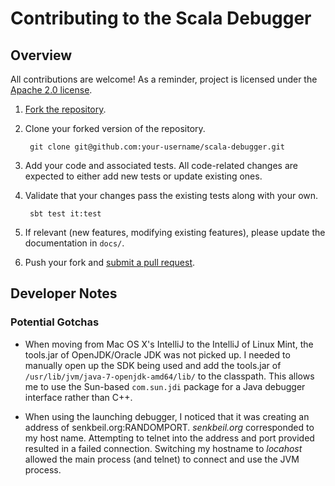 # Contributing to the Scala Debugger

## Overview

All contributions are welcome! As a reminder, project is licensed under the
[Apache 2.0 license][license].

1. [Fork the repository][fork].

2. Clone your forked version of the repository.

        git clone git@github.com:your-username/scala-debugger.git

3. Add your code and associated tests. All code-related changes are expected
   to either add new tests or update existing ones.

4. Validate that your changes pass the existing tests along with your own.

        sbt test it:test

5. If relevant (new features, modifying existing features), please update
   the documentation in `docs/`.

6. Push your fork and [submit a pull request][pull_request].

## Developer Notes

### Potential Gotchas

- When moving from Mac OS X's IntelliJ to the IntelliJ of Linux Mint, the
  tools.jar of OpenJDK/Oracle JDK was not picked up. I needed to manually open
  up the SDK being used and add the tools.jar of 
  `/usr/lib/jvm/java-7-openjdk-amd64/lib/` to the classpath. This allows me to
  use the Sun-based `com.sun.jdi` package for a Java debugger interface rather
  than C++.

- When using the launching debugger, I noticed that it was creating an address
  of senkbeil.org:RANDOMPORT. _senkbeil.org_ corresponded to my host name.
  Attempting to telnet into the address and port provided resulted in a failed
  connection. Switching my hostname to _locahost_ allowed the main process
  (and telnet) to connect and use the JVM process.

[license]: http://choosealicense.com/licenses/apache-2.0/
[fork]: https://github.com/ensime/scala-debugger#fork-destination-box
[pull_request]: https://github.com/ensime/scala-debugger/compare/

